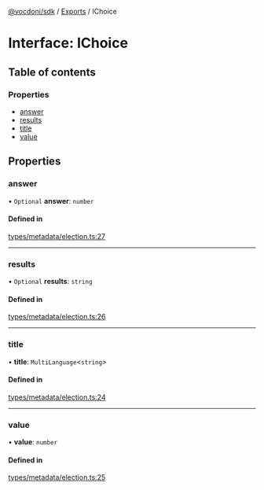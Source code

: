 [@vocdoni/sdk](/sdk) / [Exports](../modules) / IChoice

# Interface: IChoice

## Table of contents

### Properties

- [answer](IChoice#answer)
- [results](IChoice#results)
- [title](IChoice#title)
- [value](IChoice#value)

## Properties

### answer

• `Optional` **answer**: `number`

#### Defined in

[types/metadata/election.ts:27](https://github.com/vocdoni/vocdoni-sdk/blob/0a4464c/src/types/metadata/election.ts#L27)

___

### results

• `Optional` **results**: `string`

#### Defined in

[types/metadata/election.ts:26](https://github.com/vocdoni/vocdoni-sdk/blob/0a4464c/src/types/metadata/election.ts#L26)

___

### title

• **title**: `MultiLanguage`\<`string`\>

#### Defined in

[types/metadata/election.ts:24](https://github.com/vocdoni/vocdoni-sdk/blob/0a4464c/src/types/metadata/election.ts#L24)

___

### value

• **value**: `number`

#### Defined in

[types/metadata/election.ts:25](https://github.com/vocdoni/vocdoni-sdk/blob/0a4464c/src/types/metadata/election.ts#L25)
